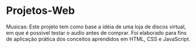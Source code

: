 # Projetos-Web

Musicas: Este projeto tem como base a idéia de uma loja de discos virtual, em que é possivel testar o audio antes de comprar. Foi elaborado para fins de aplicação prática dos conceitos aprendidos em HTML, CSS e JavaScript.
